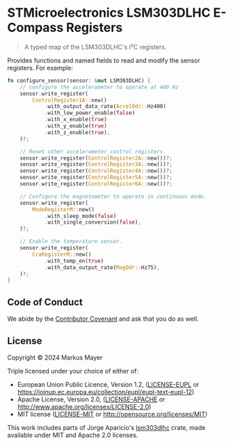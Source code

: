 # STMicroelectronics LSM303DLHC E-Compass Registers

> A typed map of the LSM303DLHC's I²C registers.

Provides functions and named fields to read and modify the sensor registers. For example:

```rust
fn configure_sensor(sensor: &mut LSM303DLHC) {
    // configure the accelerometer to operate at 400 Hz
    sensor.write_register(
        ControlRegister1A::new()
            .with_output_data_rate(AccelOdr::Hz400)
            .with_low_power_enable(false)
            .with_x_enable(true)
            .with_y_enable(true)
            .with_z_enable(true),
    )?;

    // Reset other accelerometer control registers.
    sensor.write_register(ControlRegister2A::new())?;
    sensor.write_register(ControlRegister3A::new())?;
    sensor.write_register(ControlRegister4A::new())?;
    sensor.write_register(ControlRegister5A::new())?;
    sensor.write_register(ControlRegister6A::new())?;

    // Configure the magnetometer to operate in continuous mode.
    sensor.write_register(
        ModeRegisterM::new()
            .with_sleep_mode(false)
            .with_single_conversion(false),
    )?;

    // Enable the temperature sensor.
    sensor.write_register(
        CraRegisterM::new()
            .with_temp_en(true)
            .with_data_output_rate(MagOdr::Hz75),
    )?;
}
```

## Code of Conduct

We abide by the [Contributor Covenant][cc] and ask that you do as well.

## License

Copyright © 2024 Markus Mayer

Triple licensed under your choice of either of:

- European Union Public Licence, Version 1.2, ([LICENSE-EUPL](LICENSE-EUPL)
  or https://joinup.ec.europa.eu/collection/eupl/eupl-text-eupl-12)
- Apache License, Version 2.0, ([LICENSE-APACHE](LICENSE-APACHE) or http://www.apache.org/licenses/LICENSE-2.0)
- MIT license ([LICENSE-MIT](LICENSE-MIT) or http://opensource.org/licenses/MIT)

This work includes parts of Jorge Aparicio's [lsm303dlhc](https://github.com/japaric/lsm303dlhc) crate,
made available under MIT and Apache 2.0 licenses.

[cc]: https://contributor-covenant.org
